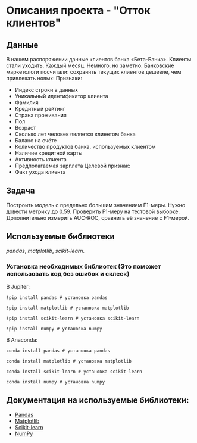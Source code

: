 # Описания проекта - "Отток клиентов"


## Данные

В нашем распоряжении данные клиентов банка «Бета-Банка». Клиенты стали уходить. Каждый месяц. Немного, но заметно. Банковские маркетологи посчитали: сохранять текущих клиентов дешевле, чем привлекать новых:
Признаки:
- Индекс строки в данных
- Уникальный идентификатор клиента
- Фамилия
- Кредитный рейтинг
- Страна проживания
- Пол
- Возраст
- Сколько лет человек является клиентом банка
- Баланс на счёте
- Количество продуктов банка, используемых клиентом
- Наличие кредитной карты
- Активность клиента
- Предполагаемая зарплата
Целевой признак:
- Факт ухода клиента

## Задача

Построить модель с предельно большим значением F1-меры. Нужно довести метрику до 0.59. Проверить F1-меру на тестовой выборке. Дополнительно измерить AUC-ROC, сравнить её значение с F1-мерой.

## Используемые библиотеки
*pandas*, *matplotlib*, *scikit-learn*.

### Установка необходимых библиотек (Это поможет использовать код без ошибок и склеек)

В Jupiter:
```
!pip install pandas # установка pandas

!pip install matplotlib # установка matplotlib

!pip install scikit-learn # установка scikit-learn

!pip install numpy # установка numpy

```

В Anaconda:
```
conda install pandas # установка pandas

conda install matplotlib # установка matplotlib

conda install scikit-learn # установка scikit-learn

conda install numpy # установка numpy

```

## Документация на используемые библиотеки:
- [Pandas](https://pandas.pydata.org/docs)
- [Matplotlib](https://matplotlib.org/stable/index.html)
- [Scikit-learn](https://scikit-learn.org/stable/)
- [NumPy](https://numpy.org/doc/1.23)
